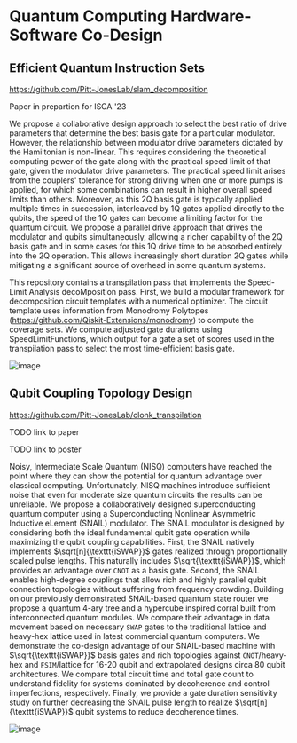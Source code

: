 # Quantum Computing Hardware-Software Co-Design


## Efficient Quantum Instruction Sets
https://github.com/Pitt-JonesLab/slam_decomposition

Paper in prepartion for ISCA '23

We propose a collaborative design approach to select the best ratio of drive parameters that determine the best basis gate for a particular modulator.  However, the relationship between modulator drive parameters dictated by the Hamiltonian is non-linear.  This requires considering the theoretical computing power of the gate along with the practical speed limit of that gate, given the modulator drive parameters. The practical speed limit arises from the couplers' tolerance for strong driving when one or more pumps is applied,  for which some combinations can result in higher overall speed limits than others.  Moreover, as this 2Q basis gate is typically applied multiple times in succession, interleaved by 1Q gates applied directly to the qubits, the speed of the 1Q gates can become a limiting factor for the quantum circuit.  We propose a parallel drive approach that drives the modulator and qubits simultaneously, allowing a richer capability of the 2Q basis gate and in some cases for this 1Q drive time to be absorbed entirely into the 2Q operation.  This allows increasingly short duration 2Q gates while mitigating a significant source of overhead in some quantum systems.

This repository contains a transpilation pass that implements the Speed-Limit Analysis decoMposition pass. First, we build a modular framework for decomposition circuit templates with a numerical optimizer. The circuit template uses information from Monodromy Polytopes (https://github.com/Qiskit-Extensions/monodromy) to compute the coverage sets. We compute adjusted gate durations using SpeedLimitFunctions, which output for a gate a set of scores used in the transpilation pass to select the most time-efficient basis gate.

![image](https://user-images.githubusercontent.com/47376937/205707942-18cd6764-431f-429b-a381-2d5b11ea430b.png)

## Qubit Coupling Topology Design 
https://github.com/Pitt-JonesLab/clonk_transpilation

TODO link to paper

TODO link to poster

Noisy, Intermediate Scale Quantum (NISQ) computers have reached the point where they can show the potential for quantum advantage over classical computing. Unfortunately, NISQ machines introduce sufficient noise that even for moderate size quantum circuits the results can be unreliable. We propose a collaboratively designed superconducting quantum computer using a Superconducting Nonlinear Asymmetric Inductive eLement (SNAIL) modulator. The SNAIL modulator is designed by considering both the ideal fundamental qubit gate operation while maximizing the qubit coupling capabilities. First, the SNAIL natively implements $\sqrt[n]{\texttt{iSWAP}}$ gates realized through proportionally scaled pulse lengths.  This naturally includes $\sqrt{\texttt{iSWAP}}$, which provides an advantage over $\texttt{CNOT}$ as a basis gate.  Second, the SNAIL enables high-degree couplings that allow rich and highly parallel qubit connection topologies without suffering from frequency crowding.  Building on our previously demonstrated SNAIL-based quantum state router we propose a quantum 4-ary tree and a hypercube inspired corral built from interconnected quantum modules.  We compare their advantage in data movement based on necessary $\texttt{SWAP}$ gates to the traditional lattice and heavy-hex lattice used in latest commercial quantum computers. We demonstrate the co-design advantage of our SNAIL-based machine with $\sqrt{\texttt{iSWAP}}$ basis gates and rich topologies against $\texttt{CNOT}$/heavy-hex and $\texttt{FSIM}$/lattice for 16-20 qubit and extrapolated designs circa 80 qubit architectures. We compare total circuit time and total gate count to understand fidelity for systems dominated by decoherence and control imperfections, respectively.  Finally, we provide a gate duration sensitivity study on further decreasing the SNAIL pulse length to realize $\sqrt[n]{\texttt{iSWAP}}$ qubit systems to reduce decoherence times.

![image](https://user-images.githubusercontent.com/47376937/205707602-f376e5d4-d805-4ac0-9470-bf5a919d7218.png)
